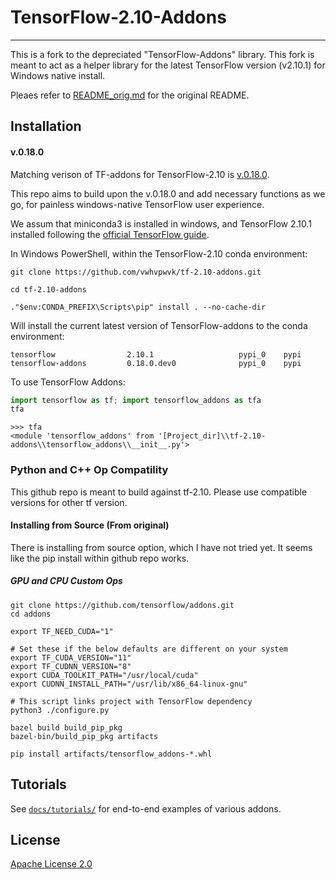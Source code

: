 # TensorFlow-2.10-Addons

-----------------

This is a fork to the depreciated "TensorFlow-Addons" library. This fork is meant to act as a helper library for the latest TensorFlow version (v2.10.1) for Windows native install. 

Pleaes refer to [README_orig.md](https://github.com/vwhvpwvk/tf-2.10-addons/README_orig.md) for the original README. 

## Installation
#### v.0.18.0

Matching verison of TF-addons for TensorFlow-2.10 is [v.0.18.0](https://github.com/tensorflow/addons/pull/2744). 

This repo aims to build upon the v.0.18.0 and add necessary functions as we go, for painless windows-native TensorFlow user experience.

We assum that miniconda3 is installed in windows, and TensorFlow 2.10.1 installed following the [official TensorFlow guide](https://www.tensorflow.org/install/pip#windows-native).

In Windows PowerShell, within the TensorFlow-2.10 conda environment:

```
git clone https://github.com/vwhvpwvk/tf-2.10-addons.git

cd tf-2.10-addons

."$env:CONDA_PREFIX\Scripts\pip" install . --no-cache-dir

```

Will install the current latest version of TensorFlow-addons to the conda environment:

```
tensorflow                2.10.1                   pypi_0    pypi
tensorflow-addons         0.18.0.dev0              pypi_0    pypi
```
To use TensorFlow Addons:

```python
import tensorflow as tf; import tensorflow_addons as tfa
tfa
```
```
>>> tfa
<module 'tensorflow_addons' from '[Project_dir]\\tf-2.10-addons\\tensorflow_addons\\__init__.py'>
```

### Python and C++ Op Compatility

This github repo is meant to build against tf-2.10. Please use compatible versions for other tf version.

#### Installing from Source (From original)

There is installing from source option, which I have not tried yet. It seems like the pip install within github repo works. 

##### GPU and CPU Custom Ops
```
git clone https://github.com/tensorflow/addons.git
cd addons

export TF_NEED_CUDA="1"

# Set these if the below defaults are different on your system
export TF_CUDA_VERSION="11"
export TF_CUDNN_VERSION="8"
export CUDA_TOOLKIT_PATH="/usr/local/cuda"
export CUDNN_INSTALL_PATH="/usr/lib/x86_64-linux-gnu"

# This script links project with TensorFlow dependency
python3 ./configure.py

bazel build build_pip_pkg
bazel-bin/build_pip_pkg artifacts

pip install artifacts/tensorflow_addons-*.whl
```

## Tutorials
See [`docs/tutorials/`](docs/tutorials/)
for end-to-end examples of various addons.

## License
[Apache License 2.0](LICENSE)